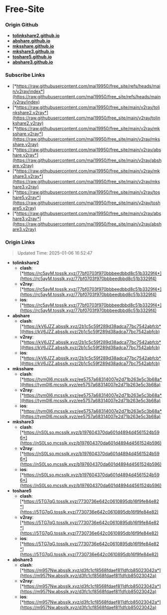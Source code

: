 # Free-Site

### Origin Github

- [**tolinkshare2.github.io**](https://github.com/tolinkshare2/tolinkshare2.github.io)
- [**abshare.github.io**](https://github.com/abshare/abshare.github.io)
- [**mksshare.github.io**](https://github.com/mksshare/mksshare.github.io)
- [**mkshare3.github.io**](https://github.com/mkshare3/mkshare3.github.io)
- [**toshare5.github.io**](https://github.com/toshare5/toshare5.github.io)
- [**abshare3.github.io**](https://github.com/abshare3/abshare3.github.io)

### Subscribe Links

- [*https://raw.githubusercontent.com/mai19950/free_site/refs/heads/main/v2ray/index*](https://raw.githubusercontent.com/mai19950/free_site/refs/heads/main/v2ray/index)
- [*https://raw.githubusercontent.com/mai19950/free_site/main/v2ray/tolinkshare2.v2ray*](https://raw.githubusercontent.com/mai19950/free_site/main/v2ray/tolinkshare2.v2ray)
- [*https://raw.githubusercontent.com/mai19950/free_site/main/v2ray/mksshare.v2ray*](https://raw.githubusercontent.com/mai19950/free_site/main/v2ray/mksshare.v2ray)
- [*https://raw.githubusercontent.com/mai19950/free_site/main/v2ray/abshare.v2ray*](https://raw.githubusercontent.com/mai19950/free_site/main/v2ray/abshare.v2ray)
- [*https://raw.githubusercontent.com/mai19950/free_site/main/v2ray/mkshare3.v2ray*](https://raw.githubusercontent.com/mai19950/free_site/main/v2ray/mkshare3.v2ray)
- [*https://raw.githubusercontent.com/mai19950/free_site/main/v2ray/toshare5.v2ray*](https://raw.githubusercontent.com/mai19950/free_site/main/v2ray/toshare5.v2ray)
- [*https://raw.githubusercontent.com/mai19950/free_site/main/v2ray/abshare3.v2ray*](https://raw.githubusercontent.com/mai19950/free_site/main/v2ray/abshare3.v2ray)

### Origin Links

> Updated Time: 2025-01-06 16:52:47

- **tolinkshare2**
  - **clash**: [*https://rc5ayM.tosslk.xyz/77bf0703f970bbbeedbbd8c51b3329f4*](https://rc5ayM.tosslk.xyz/77bf0703f970bbbeedbbd8c51b3329f4)
  - **v2ray**: [*https://rc5ayM.tosslk.xyz/77bf0703f970bbbeedbbd8c51b3329f4*](https://rc5ayM.tosslk.xyz/77bf0703f970bbbeedbbd8c51b3329f4)
  - **ios**: [*https://rc5ayM.tosslk.xyz/77bf0703f970bbbeedbbd8c51b3329f4*](https://rc5ayM.tosslk.xyz/77bf0703f970bbbeedbbd8c51b3329f4)
- **abshare**
  - **clash**: [*https://kV6JZZ.absslk.xyz/2b1c5c59f289d38adca77bc7542abfcb*](https://kV6JZZ.absslk.xyz/2b1c5c59f289d38adca77bc7542abfcb)
  - **v2ray**: [*https://kV6JZZ.absslk.xyz/2b1c5c59f289d38adca77bc7542abfcb*](https://kV6JZZ.absslk.xyz/2b1c5c59f289d38adca77bc7542abfcb)
  - **ios**: [*https://kV6JZZ.absslk.xyz/2b1c5c59f289d38adca77bc7542abfcb*](https://kV6JZZ.absslk.xyz/2b1c5c59f289d38adca77bc7542abfcb)
- **mksshare**
  - **clash**: [*https://tym0I6.mcsslk.xyz/ee5757a68314007e2d71b263e5c3b68a*](https://tym0I6.mcsslk.xyz/ee5757a68314007e2d71b263e5c3b68a)
  - **v2ray**: [*https://tym0I6.mcsslk.xyz/ee5757a68314007e2d71b263e5c3b68a*](https://tym0I6.mcsslk.xyz/ee5757a68314007e2d71b263e5c3b68a)
  - **ios**: [*https://tym0I6.mcsslk.xyz/ee5757a68314007e2d71b263e5c3b68a*](https://tym0I6.mcsslk.xyz/ee5757a68314007e2d71b263e5c3b68a)
- **mkshare3**
  - **clash**: [*https://nS0Lso.mcsslk.xyz/b197604370da601d4894d4561524b596*](https://nS0Lso.mcsslk.xyz/b197604370da601d4894d4561524b596)
  - **v2ray**: [*https://nS0Lso.mcsslk.xyz/b197604370da601d4894d4561524b596*](https://nS0Lso.mcsslk.xyz/b197604370da601d4894d4561524b596)
  - **ios**: [*https://nS0Lso.mcsslk.xyz/b197604370da601d4894d4561524b596*](https://nS0Lso.mcsslk.xyz/b197604370da601d4894d4561524b596)
- **toshare5**
  - **clash**: [*https://5TG7qG.tosslk.xyz/7730736e642c0610895db16f9fe84e82*](https://5TG7qG.tosslk.xyz/7730736e642c0610895db16f9fe84e82)
  - **v2ray**: [*https://5TG7qG.tosslk.xyz/7730736e642c0610895db16f9fe84e82*](https://5TG7qG.tosslk.xyz/7730736e642c0610895db16f9fe84e82)
  - **ios**: [*https://5TG7qG.tosslk.xyz/7730736e642c0610895db16f9fe84e82*](https://5TG7qG.tosslk.xyz/7730736e642c0610895db16f9fe84e82)
- **abshare3**
  - **clash**: [*https://m957Nw.absslk.xyz/d3fc1cf8568fdaef811dfcb85023042a*](https://m957Nw.absslk.xyz/d3fc1cf8568fdaef811dfcb85023042a)
  - **v2ray**: [*https://m957Nw.absslk.xyz/d3fc1cf8568fdaef811dfcb85023042a*](https://m957Nw.absslk.xyz/d3fc1cf8568fdaef811dfcb85023042a)
  - **ios**: [*https://m957Nw.absslk.xyz/d3fc1cf8568fdaef811dfcb85023042a*](https://m957Nw.absslk.xyz/d3fc1cf8568fdaef811dfcb85023042a)
